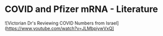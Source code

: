 # COVID and Pfizer mRNA - Literature



![Victorian Dr's Reviewing COVID Numbers from Israel]
(https://www.youtube.com/watch?v=JLMbpiywVxQ]

